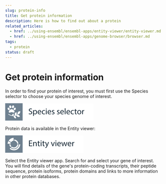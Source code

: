 ```yaml
---
slug: protein-info
title: Get protein information
description: Here is how to find out about a protein
related_articles:
  - href: ../using-ensembl/ensembl-apps/entity-viewer/entity-viewer.md
  - href: ../using-ensembl/ensembl-apps/genome-browser/browser.md
tags:
  - protein
status: draft
---
```


# Get protein information

In order to find your protein of interest, you must first use the Species selector to choose your species genome of interest.

![](../../img/id-species-selector.svg)

Protein data is available in the Entity viewer:

![](../../img/id-entity-viewer.svg)

Select the Entity viewer app. Search for and select your gene of interest. You will find details of the gene's protein-coding transcripts, their peptide sequence, protein isoforms, protein domains and links to more information in other protein databases.
